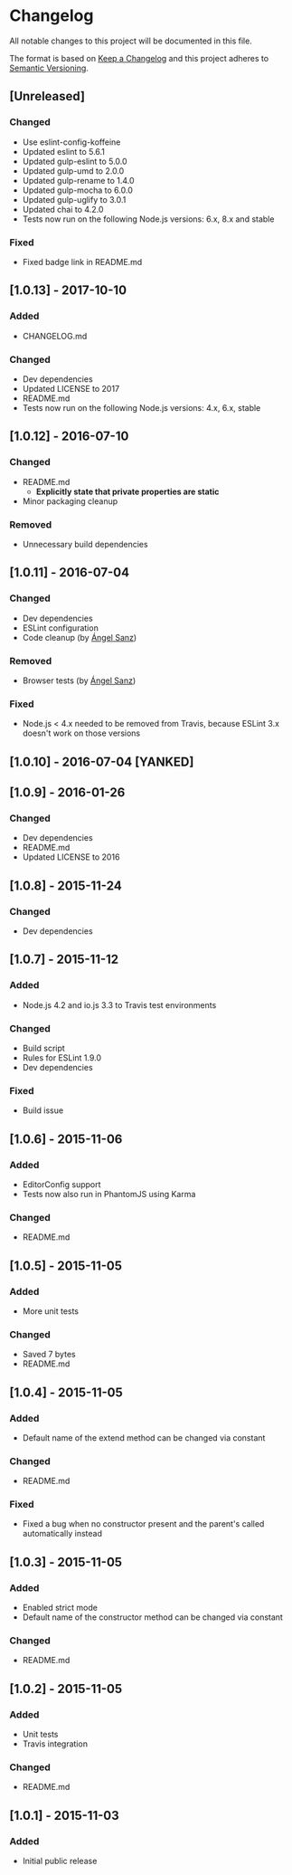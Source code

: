 # Changelog

All notable changes to this project will be documented in this file.

The format is based on [Keep a Changelog](http://keepachangelog.com/en/1.0.0/)
and this project adheres to [Semantic Versioning](http://semver.org/spec/v2.0.0.html).


## [Unreleased]

### Changed

- Use eslint-config-koffeine
- Updated eslint to 5.6.1
- Updated gulp-eslint to 5.0.0
- Updated gulp-umd to 2.0.0
- Updated gulp-rename to 1.4.0
- Updated gulp-mocha to 6.0.0
- Updated gulp-uglify to 3.0.1
- Updated chai to 4.2.0
- Tests now run on the following Node.js versions: 6.x, 8.x and stable

### Fixed

- Fixed badge link in README.md


## [1.0.13] - 2017-10-10

### Added

- CHANGELOG.md

### Changed

- Dev dependencies
- Updated LICENSE to 2017
- README.md
- Tests now run on the following Node.js versions: 4.x, 6.x, stable


## [1.0.12] - 2016-07-10

### Changed

- README.md
	- **Explicitly state that private properties are static**
- Minor packaging cleanup

### Removed

- Unnecessary build dependencies


## [1.0.11] - 2016-07-04

### Changed

- Dev dependencies
- ESLint configuration
- Code cleanup (by [Ángel Sanz](https://github.com/angelsanz))

### Removed

- Browser tests (by [Ángel Sanz](https://github.com/angelsanz))

### Fixed

- Node.js < 4.x needed to be removed from Travis, because ESLint 3.x doesn't work on those versions


## [1.0.10] - 2016-07-04 [YANKED]


## [1.0.9] - 2016-01-26

### Changed

- Dev dependencies
- README.md
- Updated LICENSE to 2016


## [1.0.8] - 2015-11-24

### Changed

- Dev dependencies


## [1.0.7] - 2015-11-12

### Added

- Node.js 4.2 and io.js 3.3 to Travis test environments

### Changed

- Build script
- Rules for ESLint 1.9.0
- Dev dependencies

### Fixed

- Build issue


## [1.0.6] - 2015-11-06

### Added

- EditorConfig support
- Tests now also run in PhantomJS using Karma

### Changed

- README.md


## [1.0.5] - 2015-11-05

### Added

- More unit tests

### Changed

- Saved 7 bytes
- README.md


## [1.0.4] - 2015-11-05

### Added

- Default name of the extend method can be changed via constant

### Changed

- README.md

### Fixed

- Fixed a bug when no constructor present and the parent's called automatically instead


## [1.0.3] - 2015-11-05

### Added

- Enabled strict mode
- Default name of the constructor method can be changed via constant

### Changed

- README.md


## [1.0.2] - 2015-11-05

### Added

- Unit tests
- Travis integration

### Changed

- README.md


## [1.0.1] - 2015-11-03

### Added

- Initial public release